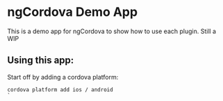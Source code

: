 ngCordova Demo App
=====================

This is a demo app for ngCordova to show how to use each plugin. Still a WIP

## Using this app:

Start off by adding a cordova platform:

```
cordova platform add ios / android
`